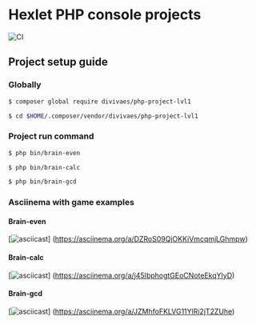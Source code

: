 # Hexlet PHP console projects

![CI](https://github.com/divivaes/php-project-lvl1/workflows/CI/badge.svg)

## Project setup guide

### Globally

```bash
$ composer global require divivaes/php-project-lvl1
```

```bash
$ cd $HOME/.composer/vendor/divivaes/php-project-lvl1
```

### Project run command

```bash
$ php bin/brain-even 
```

```bash
$ php bin/brain-calc 
```

```bash
$ php bin/brain-gcd
```

### Asciinema with game examples

#### Brain-even
[![asciicast](https://asciinema.org/a/DZRoS09QjOKKiVmcqmjLGhmpw.png)]
(https://asciinema.org/a/DZRoS09QjOKKiVmcqmjLGhmpw)

#### Brain-calc
[![asciicast](https://asciinema.org/a/j45IbphogtGEoCNoteEkqYlyD.png)]
(https://asciinema.org/a/j45IbphogtGEoCNoteEkqYlyD)

#### Brain-gcd
[![asciicast](https://asciinema.org/a/JZMhfoFKLVG11YlRi2jT2ZUhe.png)]
(https://asciinema.org/a/JZMhfoFKLVG11YlRi2jT2ZUhe)